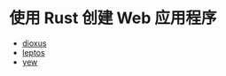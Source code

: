 # 使用 Rust 创建 Web 应用程序

- [dioxus](https://github.com/DioxusLabs/dioxus)
- [leptos](https://github.com/leptos-rs/leptos)
- [yew](https://github.com/yewstack/yew)
